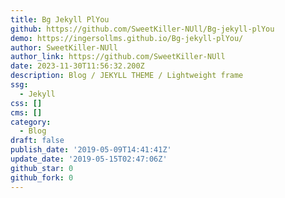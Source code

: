 ```yaml
---
title: Bg Jekyll PlYou
github: https://github.com/SweetKiller-NUll/Bg-jekyll-plYou
demo: https://ingersollms.github.io/Bg-jekyll-plYou/
author: SweetKiller-NUll
author_link: https://github.com/SweetKiller-NUll
date: 2023-11-30T11:56:32.200Z
description: Blog / JEKYLL THEME / Lightweight frame
ssg:
  - Jekyll
css: []
cms: []
category:
  - Blog
draft: false
publish_date: '2019-05-09T14:41:41Z'
update_date: '2019-05-15T02:47:06Z'
github_star: 0
github_fork: 0
---
```

